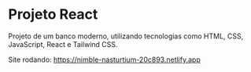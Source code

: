 # Projeto React

Projeto de um banco moderno, utilizando tecnologias como HTML, CSS, JavaScript, React e Tailwind CSS.

Site rodando: https://nimble-nasturtium-20c893.netlify.app
